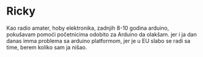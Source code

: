 # Ricky
Kao radio amater, hoby elektronika, zadnjih 8-10 godina arduino, pokušavam pomoći početnicima odobito za Arduino da olakšam. jer 
i ja dan danas imma problema sa arduino platformom, jer je u EU slabo se radi sa time, berem koliko sam ja nišao.
